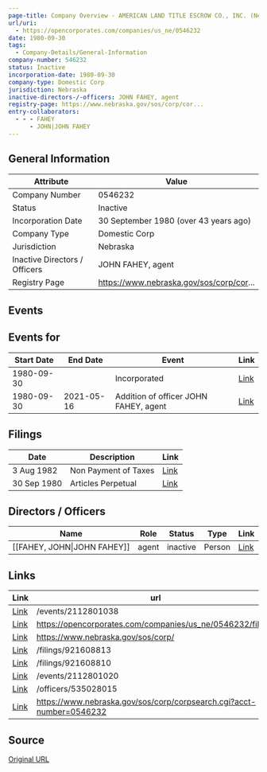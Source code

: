 ```yaml
---
page-title: Company Overview - AMERICAN LAND TITLE ESCROW CO., INC. (Nebraska - 0546232)
url/uri:
  - https://opencorporates.com/companies/us_ne/0546232
date: 1980-09-30
tags:
  - Company-Details/General-Information
company-number: 546232
status: Inactive
incorporation-date: 1980-09-30
company-type: Domestic Corp
jurisdiction: Nebraska
inactive-directors-/-officers: JOHN FAHEY, agent
registry-page: https://www.nebraska.gov/sos/corp/cor...
entry-collaborators:
  - - - FAHEY
      - JOHN|JOHN FAHEY
---
```


## General Information
| Attribute          | Value                                       |
|--------------------|---------------------------------------------|
| Company Number     | 0546232                                     |
| Status             | Inactive                                    |
| Incorporation Date | 30 September 1980 (over 43 years ago)       |
| Company Type       | Domestic Corp                               |
| Jurisdiction       | Nebraska                                    |
| Inactive Directors / Officers | JOHN FAHEY, agent                           |
| Registry Page      | https://www.nebraska.gov/sos/corp/cor...    |

## Events
## Events for
| Start Date | End Date   | Event                                                   | Link |
|------------|------------|-------------------------------------------------------|------|
| 1980-09-30 |            | Incorporated                                            | [Link](https://opencorporates.com/events/2112801038) |
| 1980-09-30 | 2021-05-16 | Addition of officer JOHN FAHEY, agent                   | [Link](https://opencorporates.com/events/2112801020) |

## Filings
| Date        | Description                    | Link |
|-------------|--------------------------------|-------|
| 3 Aug 1982  | Non Payment of Taxes           | [Link](https://opencorporates.com/filings/921608813) |
| 30 Sep 1980 | Articles Perpetual             | [Link](https://opencorporates.com/filings/921608810) |

## Directors / Officers
| Name                 | Role            | Status     | Type        | Link |
|----------------------|-----------------|------------|-------------|------|
| [[FAHEY, JOHN\|JOHN FAHEY]] | agent           | inactive   | Person      | [Link](https://opencorporates.com/officers/535028015) |

## Links
| Link   | url                            
|--------|--------------------------------|
| [Link](/events/2112801038) |/events/2112801038            
| [Link](https://opencorporates.com/companies/us_ne/0546232/filings) |https://opencorporates.com/companies/us_ne/0546232/filings
| [Link](https://www.nebraska.gov/sos/corp/) |https://www.nebraska.gov/sos/corp/
| [Link](/filings/921608813) |/filings/921608813            
| [Link](/filings/921608810) |/filings/921608810            
| [Link](/events/2112801020) |/events/2112801020            
| [Link](/officers/535028015) |/officers/535028015           
| [Link](https://www.nebraska.gov/sos/corp/corpsearch.cgi?acct-number=0546232) |https://www.nebraska.gov/sos/corp/corpsearch.cgi?acct-number=0546232

## Source
[Original URL](https://opencorporates.com/companies/us_ne/0546232)
